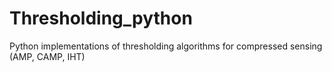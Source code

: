 Thresholding_python
===================

Python implementations of thresholding algorithms for compressed sensing (AMP, CAMP, IHT)
